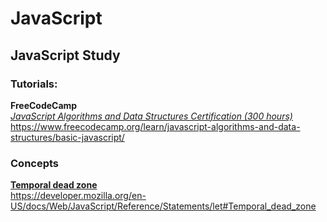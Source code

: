 # JavaScript

## **JavaScript Study**

### Tutorials:

**FreeCodeCamp**  
_[JavaScript Algorithms and Data Structures Certification (300 hours)](https://www.freecodecamp.org/learn/javascript-algorithms-and-data-structures/basic-javascript/)_  
https://www.freecodecamp.org/learn/javascript-algorithms-and-data-structures/basic-javascript/

### Concepts

**[Temporal dead zone](https://developer.mozilla.org/en-US/docs/Web/JavaScript/Reference/Statements/let#Temporal_dead_zone)**  
https://developer.mozilla.org/en-US/docs/Web/JavaScript/Reference/Statements/let#Temporal_dead_zone